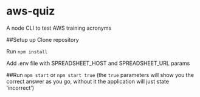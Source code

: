 # aws-quiz
A node CLI to test AWS training acronyms

##Setup up
Clone repository

Run `npm install`

Add .env file with SPREADSHEET_HOST and SPREADSHEET_URL params

##Run
`npm start` or `npm start true` (the `true` parameters will show you the correct answer as you go, without it the application will just state 'incorrect')
